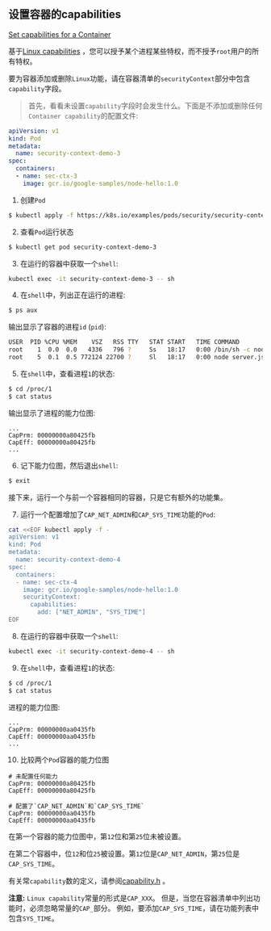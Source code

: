 ## 设置容器的capabilities

[Set capabilities for a Container](https://kubernetes.io/docs/tasks/configure-pod-container/security-context/#set-capabilities-for-a-container)

基于[Linux capabilities](https://man7.org/linux/man-pages/man7/capabilities.7.html) ，您可以授予某个进程某些特权，而不授予`root`用户的所有特权。

要为容器添加或删除`Linux`功能，请在容器清单的`securityContext`部分中包含`capability`字段。

> 首先，看看未设置`capability`字段时会发生什么。下面是不添加或删除任何`Container capability`的配置文件:

```yaml
apiVersion: v1
kind: Pod
metadata:
  name: security-context-demo-3
spec:
  containers:
  - name: sec-ctx-3
    image: gcr.io/google-samples/node-hello:1.0
```

1. 创建`Pod`

```bash
$ kubectl apply -f https://k8s.io/examples/pods/security/security-context-3.yaml
```

2. 查看`Pod`运行状态

```bash
$ kubectl get pod security-context-demo-3
```

3. 在运行的容器中获取一个`shell`:

```bash
kubectl exec -it security-context-demo-3 -- sh
```

4. 在`shell`中，列出正在运行的进程:

```bash
$ ps aux
```

输出显示了容器的进程`id` (`pid`):

```bash
USER  PID %CPU %MEM    VSZ   RSS TTY   STAT START   TIME COMMAND
root    1  0.0  0.0   4336   796 ?     Ss   18:17   0:00 /bin/sh -c node server.js
root    5  0.1  0.5 772124 22700 ?     Sl   18:17   0:00 node server.js
```

5. 在`shell`中，查看进程`1`的状态:

```bash
$ cd /proc/1
$ cat status
```

输出显示了进程的能力位图:

```
...
CapPrm:	00000000a80425fb
CapEff:	00000000a80425fb
...
```

6. 记下能力位图，然后退出`shell`:

```bash
$ exit
```

接下来，运行一个与前一个容器相同的容器，只是它有额外的功能集。

7. 运行一个配置增加了`CAP_NET_ADMIN`和`CAP_SYS_TIME`功能的`Pod`:

```bash
cat <<EOF kubectl apply -f -
apiVersion: v1
kind: Pod
metadata:
  name: security-context-demo-4
spec:
  containers:
  - name: sec-ctx-4
    image: gcr.io/google-samples/node-hello:1.0
    securityContext:
      capabilities:
        add: ["NET_ADMIN", "SYS_TIME"]
EOF
```


8. 在运行的容器中获取一个`shell`:

```bash
kubectl exec -it security-context-demo-4 -- sh
```

9. 在`shell`中，查看进程`1`的状态:

```bash
$ cd /proc/1
$ cat status
```

进程的能力位图:

```
...
CapPrm:	00000000aa0435fb
CapEff:	00000000aa0435fb
...
```

10. 比较两个`Pod`容器的能力位图

```
# 未配置任何能力
CapPrm:	00000000a80425fb
CapEff:	00000000a80425fb

# 配置了`CAP_NET_ADMIN`和`CAP_SYS_TIME`
CapPrm:	00000000aa0435fb
CapEff:	00000000aa0435fb
```

在第一个容器的能力位图中，第`12`位和第`25`位未被设置。

在第二个容器中，位`12`和位`25`被设置。第`12`位是`CAP_NET_ADMIN`，第`25`位是`CAP_SYS_TIME`。

有关常`capability`数的定义，请参阅[capability.h](https://github.com/torvalds/linux/blob/master/include/uapi/linux/capability.h) 。

**注意:** `Linux capability`常量的形式是`CAP_XXX`。
但是，当您在容器清单中列出功能时，必须忽略常量的`CAP_`部分。
例如，要添加`CAP_SYS_TIME`，请在功能列表中包含`SYS_TIME`。